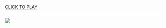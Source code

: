 
<a href="https://premium76.site?title=unblocked_games_sonic.exe&ref=13M">CLICK TO PLAY</a></h3>
<hr>

<a href="https://premium76.site?title=unblocked_games_sonic.exe&ref=13M"><img src="https://clearcache.store/games.png"></a>


